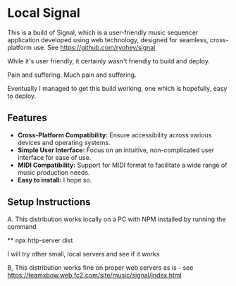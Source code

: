 # Local Signal
This is a build of Signal, which is a user-friendly music sequencer application developed using web technology, designed for seamless, cross-platform use. See  https://github.com/ryohey/signal

While it's user friendly, it certainly wasn't friendly to build and deploy. 

Pain and suffering. Much pain and suffering. 

Eventually I managed to get this build working, one which is hopefully, easy to deploy.

## Features
- **Cross-Platform Compatibility:** Ensure accessibility across various devices and operating systems.
- **Simple User Interface:** Focus on an intuitive, non-complicated user interface for ease of use.
- **MIDI Compatibility:** Support for MIDI format to facilitate a wide range of music production needs.
- **Easy to install:** I hope so.

## Setup Instructions

A. This distribution works locally on a PC with NPM installed by running the command

 ** npx http-server dist

I will try other small, local servers and see if it works

B, This distribution works fine on proper web servers as is - see https://teamxbow.web.fc2.com/site/music/signal/index.html
